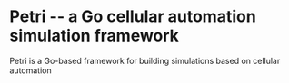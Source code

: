 # Petri -- a Go cellular automation simulation framework

Petri is a Go-based framework for building simulations based on cellular automation
